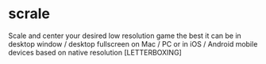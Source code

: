 # scrale
Scale and center your desired low resolution game the best it can be in desktop window / desktop fullscreen on Mac / PC or in iOS / Android mobile devices based on native resolution [LETTERBOXING]
